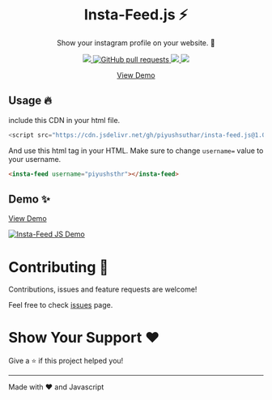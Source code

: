 <p align="center">
  <h1 align="center">Insta-Feed.js ⚡</h1>
  <p align="center">Show your instagram profile on your website. 🌈</p>
</p>
<p align="center">
  <a href="https://github.com/piyushsuthar/insta-feed.js/issues">
    <img src="https://img.shields.io/github/issues/PiyushSuthar/insta-feed.js?style=for-the-badge" />
  </a>
  <a href="https://github.com/PiyushSuthar/insta-feed.js/pulls">
    <img alt="GitHub pull requests" src="https://img.shields.io/github/issues-pr/piyushsuthar/insta-feed.js?style=for-the-badge">
  </a>
  <a href="https://www.jsdelivr.com/package/gh/piyushsuthar/insta-feed.js">
    <img src="https://img.shields.io/jsdelivr/gh/hm/piyushsuthar/insta-feed.js?style=for-the-badge" />
  </a>
  <a href="https://instagram.com/piyushsthr" target="_blank">
    <img src="https://img.shields.io/badge/Follow%20on%20Instagram-%40PiyushSthr-orange?style=for-the-badge" />
  </a>
</p>
<p align="center">
  <a href="https://piyushsuthar.github.io/insta-feed.js/" target="_blank">View Demo</a>
</p>

## Usage 🔥

include this CDN in your html file.
```js
<script src="https://cdn.jsdelivr.net/gh/piyushsuthar/insta-feed.js@1.0/src/insta-feed.js" integrity="sha256-jDkEUjaIr1ceNzWGgIMUjYRUxV9bAf4TAVJKuAjsW3M=" crossorigin="anonymous"></script>
```

And use this html tag in your HTML. Make sure to change `username=` value to your username.
```html
<insta-feed username="piyushsthr"></insta-feed>
```

## Demo ✨
<a href="https://piyushsuthar.github.io/insta-feed.js/" target="_blank">View Demo</a>

[![Insta-Feed JS Demo](https://cdn.statically.io/img/i.ibb.co/jkwGvtd/insta-feedjs.png)](https://piyushsuthar.github.io/insta-feed.js/)

# Contributing 🤝
Contributions, issues and feature requests are welcome!

Feel free to check [issues](https://github.com/piyushsuthar/insta-feed.js/issues) page.

# Show Your Support ❤
Give a ⭐️ if this project helped you!

---

Made with ❤ and Javascript
